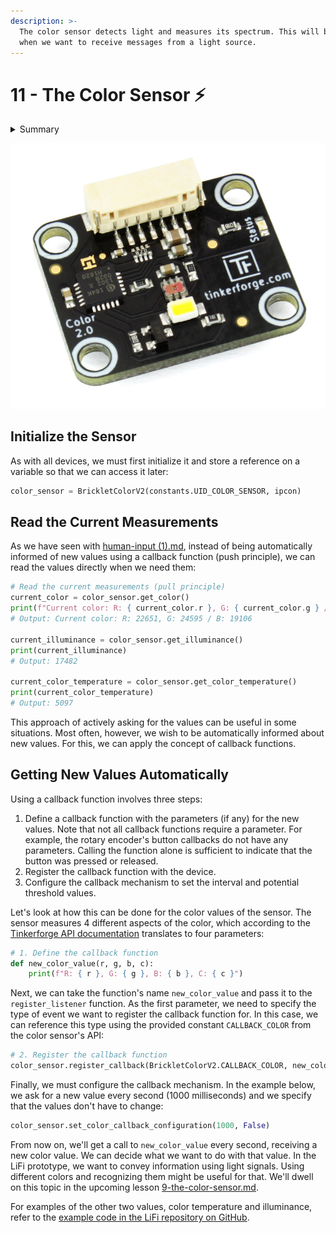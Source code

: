 ```yaml
---
description: >-
  The color sensor detects light and measures its spectrum. This will be useful
  when we want to receive messages from a light source.
---
```


# 11 - The Color Sensor ⚡

<details>

<summary>Summary</summary>

In this lesson, you'll learn:

* How to connect to the color sensor.
* How to read the different values measured by the sensor.
* How to apply the concept of callback functions to be notified of new values.

This lesson is relevant for [Exercise 4: Digitizing the Physical World](https://github.com/winf-hsos/lifi-exercises/raw/main/exercises/04\_exercise\_digitizing\_the\_physical\_world.pdf).

You find the code examples in the [LiFi-code GitHub repository](https://github.com/winf-hsos/LiFi-code) in [`devices/color_sensor.py`](https://github.com/winf-hsos/LiFi-code/blob/main/devices/color\_sensor.py).

</details>

![](<../.gitbook/assets/image (3).png>)

## Initialize the Sensor

As with all devices, we must first initialize it and store a reference on a variable so that we can access it later:

```python
color_sensor = BrickletColorV2(constants.UID_COLOR_SENSOR, ipcon)
```

## Read the Current Measurements

As we have seen with [human-input (1).md](<human-input (1).md> "mention"), instead of being automatically informed of new values using a callback function (push principle), we can read the values directly when we need them:

```python
# Read the current measurements (pull principle)
current_color = color_sensor.get_color()
print(f"Current color: R: { current_color.r }, G: { current_color.g } / B: { current_color.b }")
# Output: Current color: R: 22651, G: 24595 / B: 19106

current_illuminance = color_sensor.get_illuminance()
print(current_illuminance)
# Output: 17482

current_color_temperature = color_sensor.get_color_temperature()
print(current_color_temperature)
# Output: 5097
```

This approach of actively asking for the values can be useful in some situations. Most often, however, we wish to be automatically informed about new values. For this, we can apply the concept of callback functions.

## Getting New Values Automatically

Using a callback function involves three steps:

1. Define a callback function with the parameters (if any) for the new values. Note that not all callback functions require a parameter. For example, the rotary encoder's button callbacks do not have any parameters. Calling the function alone is sufficient to indicate that the button was pressed or released.
2. Register the callback function with the device.
3. Configure the callback mechanism to set the interval and potential threshold values.

Let's look at how this can be done for the color values of the sensor. The sensor measures 4 different aspects of the color, which according to the [Tinkerforge API documentation](https://www.tinkerforge.com/en/doc/Software/Bricklets/ColorV2\_Bricklet\_Python.html#color-v2-bricklet-python-api) translates to four parameters:

```python
# 1. Define the callback function
def new_color_value(r, g, b, c):
    print(f"R: { r }, G: { g }, B: { b }, C: { c }")
```

Next, we can take the function's name `new_color_value` and pass it to the `register_listener` function. As the first parameter, we need to specify the type of event we want to register the callback function for. In this case, we can reference this type using the provided constant `CALLBACK_COLOR` from the color sensor's API:

```python
# 2. Register the callback function
color_sensor.register_callback(BrickletColorV2.CALLBACK_COLOR, new_color_value)
```

Finally, we must configure the callback mechanism. In the example below, we ask for a new value every second (1000 milliseconds) and we specify that the values don't have to change:

```python
color_sensor.set_color_callback_configuration(1000, False)
```

From now on, we'll get a call to `new_color_value` every second, receiving a new color value. We can decide what we want to do with that value. In the LiFi prototype, we want to convey information using light signals. Using different colors and recognizing them might be useful for that. We'll dwell on this topic in the upcoming lesson [9-the-color-sensor.md](9-the-color-sensor.md "mention").

For examples of the other two values, color temperature and illuminance, refer to the [example code in the LiFi repository on GitHub](https://github.com/winf-hsos/LiFi-code/blob/main/examples/color\_sensor.py).

